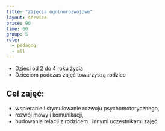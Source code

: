 ```yaml
---
title: "Zajęcia ogólnorozwojowe"
layout: service
price: 90
time: 60
group: 5
role:
  - pedagog
  - all
---
```


- Dzieci od 2 do 4 roku życia
- Dzieciom podczas zajęć towarzyszą rodzice

## Cel zajęć:

- wspieranie i stymulowanie rozwoju psychomotorycznego,
- rozwój mowy i komunikacji,
- budowanie relacji z rodzicem i innymi uczestnikami zajęć.
